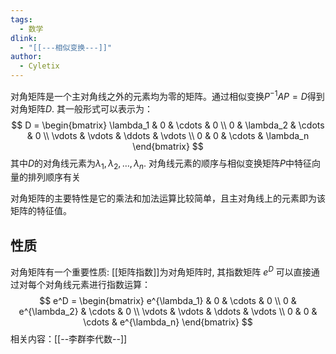```yaml
---
tags:
  - 数学
dlink:
  - "[[---相似变换---]]"
author:
  - Cyletix
---
```

对角矩阵是一个主对角线之外的元素均为零的矩阵。通过相似变换$P^{-1}AP = D$得到对角矩阵$D$. 其一般形式可以表示为：
$$
D = \begin{bmatrix}
\lambda_1 & 0 & \cdots & 0 \\
0 & \lambda_2 & \cdots & 0 \\
\vdots & \vdots & \ddots & \vdots \\
0 & 0 & \cdots & \lambda_n
\end{bmatrix}
$$
其中$D$的对角线元素为$\lambda_1, \lambda_2, \ldots, \lambda_n$. 
对角线元素的顺序与相似变换矩阵$P$中特征向量的排列顺序有关

对角矩阵的主要特性是它的乘法和加法运算比较简单，且主对角线上的元素即为该矩阵的特征值。

## 性质
对角矩阵有一个重要性质: [[矩阵指数]]为对角矩阵时, 其指数矩阵 $e^D$ 可以直接通过对每个对角线元素进行指数运算：
$$
e^D = \begin{bmatrix}
e^{\lambda_1} & 0 & \cdots & 0 \\
0 & e^{\lambda_2} & \cdots & 0 \\
\vdots & \vdots & \ddots & \vdots \\
0 & 0 & \cdots & e^{\lambda_n}
\end{bmatrix}
$$
相关内容：[[--李群李代数--]]